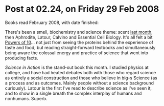 # Post at 02.24, on Friday 29 Feb 2008

Books read February 2008, with date finished:

There's been a smell, biochemistry and science theme: scent [last
month](/home/2008/01/31/books_read_january_2008 "Books read January 2008. 'The
Secret of Scent' is the one I'm talking about."), then Aphrodite, Latour,
Calvino and Essential Cell Biology. It's all felt a bit [Powers of
10](http://www.powersof10.com/ "Eames film.")... not just from seeing the
proteins behind the experience of taste and food, but reading straight-forward
textbooks and simultaneously being aware the colossal energy and practice of
science that went into producing facts.

_Science in Action_ is the stand-out book this month. I studied physics at
college, and have had heated debates both with those who regard science as
entirely a social construction and those who believe in big-s Science (as a
process and as outcomes. Mainly people without a science background
curiously). Latour is the first I've read to describe science as I've seen it,
and to show in a single breath the complex interplay of humans and nonhumans.
Superb.
